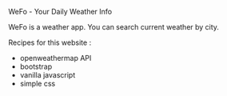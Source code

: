 WeFo - Your Daily Weather Info

WeFo is a weather app. You can search current weather by city. 

Recipes for this website : 
- openweathermap API
- bootstrap
- vanilla javascript
- simple css

